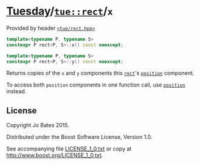 [Tuesday](../../../README.md)/[`tue::rect`](../../headers/rect.md)/`x`
======================================================================
Provided by header [`<tue/rect.hpp>`](../../headers/rect.md)

```c++
template<typename P, typename S>
constexpr P rect<P, S>::x() const noexcept;

template<typename P, typename S>
constexpr P rect<P, S>::y() const noexcept;
```

Returns copies of the `x` and `y` components this
[`rect`](../../headers/rect.md)'s [`position`](position.md) component.

To access both `position` components in one function call, use
[`position`](position.md) instead.

License
-------
Copyright Jo Bates 2015.

Distributed under the Boost Software License, Version 1.0.

See accompanying file [LICENSE_1_0.txt](../../../LICENSE_1_0.txt) or copy at
http://www.boost.org/LICENSE_1_0.txt.
